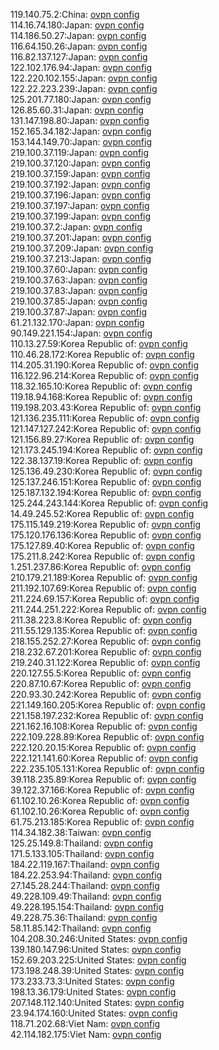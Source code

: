 119.140.75.2:China: [ovpn config](vpn/119_140_75_2.ovpn)  
114.16.74.180:Japan: [ovpn config](vpn/114_16_74_180.ovpn)  
114.186.50.27:Japan: [ovpn config](vpn/114_186_50_27.ovpn)  
116.64.150.26:Japan: [ovpn config](vpn/116_64_150_26.ovpn)  
116.82.137.127:Japan: [ovpn config](vpn/116_82_137_127.ovpn)  
122.102.176.94:Japan: [ovpn config](vpn/122_102_176_94.ovpn)  
122.220.102.155:Japan: [ovpn config](vpn/122_220_102_155.ovpn)  
122.22.223.239:Japan: [ovpn config](vpn/122_22_223_239.ovpn)  
125.201.77.180:Japan: [ovpn config](vpn/125_201_77_180.ovpn)  
126.85.60.31:Japan: [ovpn config](vpn/126_85_60_31.ovpn)  
131.147.198.80:Japan: [ovpn config](vpn/131_147_198_80.ovpn)  
152.165.34.182:Japan: [ovpn config](vpn/152_165_34_182.ovpn)  
153.144.149.70:Japan: [ovpn config](vpn/153_144_149_70.ovpn)  
219.100.37.119:Japan: [ovpn config](vpn/219_100_37_119.ovpn)  
219.100.37.120:Japan: [ovpn config](vpn/219_100_37_120.ovpn)  
219.100.37.159:Japan: [ovpn config](vpn/219_100_37_159.ovpn)  
219.100.37.192:Japan: [ovpn config](vpn/219_100_37_192.ovpn)  
219.100.37.196:Japan: [ovpn config](vpn/219_100_37_196.ovpn)  
219.100.37.197:Japan: [ovpn config](vpn/219_100_37_197.ovpn)  
219.100.37.199:Japan: [ovpn config](vpn/219_100_37_199.ovpn)  
219.100.37.2:Japan: [ovpn config](vpn/219_100_37_2.ovpn)  
219.100.37.201:Japan: [ovpn config](vpn/219_100_37_201.ovpn)  
219.100.37.209:Japan: [ovpn config](vpn/219_100_37_209.ovpn)  
219.100.37.213:Japan: [ovpn config](vpn/219_100_37_213.ovpn)  
219.100.37.60:Japan: [ovpn config](vpn/219_100_37_60.ovpn)  
219.100.37.63:Japan: [ovpn config](vpn/219_100_37_63.ovpn)  
219.100.37.83:Japan: [ovpn config](vpn/219_100_37_83.ovpn)  
219.100.37.85:Japan: [ovpn config](vpn/219_100_37_85.ovpn)  
219.100.37.87:Japan: [ovpn config](vpn/219_100_37_87.ovpn)  
61.21.132.170:Japan: [ovpn config](vpn/61_21_132_170.ovpn)  
90.149.221.154:Japan: [ovpn config](vpn/90_149_221_154.ovpn)  
110.13.27.59:Korea Republic of: [ovpn config](vpn/110_13_27_59.ovpn)  
110.46.28.172:Korea Republic of: [ovpn config](vpn/110_46_28_172.ovpn)  
114.205.31.190:Korea Republic of: [ovpn config](vpn/114_205_31_190.ovpn)  
116.122.96.214:Korea Republic of: [ovpn config](vpn/116_122_96_214.ovpn)  
118.32.165.10:Korea Republic of: [ovpn config](vpn/118_32_165_10.ovpn)  
119.18.94.168:Korea Republic of: [ovpn config](vpn/119_18_94_168.ovpn)  
119.198.203.43:Korea Republic of: [ovpn config](vpn/119_198_203_43.ovpn)  
121.136.235.111:Korea Republic of: [ovpn config](vpn/121_136_235_111.ovpn)  
121.147.127.242:Korea Republic of: [ovpn config](vpn/121_147_127_242.ovpn)  
121.156.89.27:Korea Republic of: [ovpn config](vpn/121_156_89_27.ovpn)  
121.173.245.194:Korea Republic of: [ovpn config](vpn/121_173_245_194.ovpn)  
122.38.137.19:Korea Republic of: [ovpn config](vpn/122_38_137_19.ovpn)  
125.136.49.230:Korea Republic of: [ovpn config](vpn/125_136_49_230.ovpn)  
125.137.246.151:Korea Republic of: [ovpn config](vpn/125_137_246_151.ovpn)  
125.187.132.194:Korea Republic of: [ovpn config](vpn/125_187_132_194.ovpn)  
125.244.243.144:Korea Republic of: [ovpn config](vpn/125_244_243_144.ovpn)  
14.49.245.52:Korea Republic of: [ovpn config](vpn/14_49_245_52.ovpn)  
175.115.149.219:Korea Republic of: [ovpn config](vpn/175_115_149_219.ovpn)  
175.120.176.136:Korea Republic of: [ovpn config](vpn/175_120_176_136.ovpn)  
175.127.89.40:Korea Republic of: [ovpn config](vpn/175_127_89_40.ovpn)  
175.211.8.242:Korea Republic of: [ovpn config](vpn/175_211_8_242.ovpn)  
1.251.237.86:Korea Republic of: [ovpn config](vpn/1_251_237_86.ovpn)  
210.179.21.189:Korea Republic of: [ovpn config](vpn/210_179_21_189.ovpn)  
211.192.107.69:Korea Republic of: [ovpn config](vpn/211_192_107_69.ovpn)  
211.224.69.157:Korea Republic of: [ovpn config](vpn/211_224_69_157.ovpn)  
211.244.251.222:Korea Republic of: [ovpn config](vpn/211_244_251_222.ovpn)  
211.38.223.8:Korea Republic of: [ovpn config](vpn/211_38_223_8.ovpn)  
211.55.129.135:Korea Republic of: [ovpn config](vpn/211_55_129_135.ovpn)  
218.155.252.27:Korea Republic of: [ovpn config](vpn/218_155_252_27.ovpn)  
218.232.67.201:Korea Republic of: [ovpn config](vpn/218_232_67_201.ovpn)  
219.240.31.122:Korea Republic of: [ovpn config](vpn/219_240_31_122.ovpn)  
220.127.55.5:Korea Republic of: [ovpn config](vpn/220_127_55_5.ovpn)  
220.87.10.67:Korea Republic of: [ovpn config](vpn/220_87_10_67.ovpn)  
220.93.30.242:Korea Republic of: [ovpn config](vpn/220_93_30_242.ovpn)  
221.149.160.205:Korea Republic of: [ovpn config](vpn/221_149_160_205.ovpn)  
221.158.197.232:Korea Republic of: [ovpn config](vpn/221_158_197_232.ovpn)  
221.162.16.108:Korea Republic of: [ovpn config](vpn/221_162_16_108.ovpn)  
222.109.228.89:Korea Republic of: [ovpn config](vpn/222_109_228_89.ovpn)  
222.120.20.15:Korea Republic of: [ovpn config](vpn/222_120_20_15.ovpn)  
222.121.141.60:Korea Republic of: [ovpn config](vpn/222_121_141_60.ovpn)  
222.235.105.131:Korea Republic of: [ovpn config](vpn/222_235_105_131.ovpn)  
39.118.235.89:Korea Republic of: [ovpn config](vpn/39_118_235_89.ovpn)  
39.122.37.166:Korea Republic of: [ovpn config](vpn/39_122_37_166.ovpn)  
61.102.10.26:Korea Republic of: [ovpn config](vpn/61_102_10_26.ovpn)  
61.102.10.26:Korea Republic of: [ovpn config](vpn/61_102_10_26.ovpn)  
61.75.213.185:Korea Republic of: [ovpn config](vpn/61_75_213_185.ovpn)  
114.34.182.38:Taiwan: [ovpn config](vpn/114_34_182_38.ovpn)  
125.25.149.8:Thailand: [ovpn config](vpn/125_25_149_8.ovpn)  
171.5.133.105:Thailand: [ovpn config](vpn/171_5_133_105.ovpn)  
184.22.119.167:Thailand: [ovpn config](vpn/184_22_119_167.ovpn)  
184.22.253.94:Thailand: [ovpn config](vpn/184_22_253_94.ovpn)  
27.145.28.244:Thailand: [ovpn config](vpn/27_145_28_244.ovpn)  
49.228.109.49:Thailand: [ovpn config](vpn/49_228_109_49.ovpn)  
49.228.195.154:Thailand: [ovpn config](vpn/49_228_195_154.ovpn)  
49.228.75.36:Thailand: [ovpn config](vpn/49_228_75_36.ovpn)  
58.11.85.142:Thailand: [ovpn config](vpn/58_11_85_142.ovpn)  
104.208.30.246:United States: [ovpn config](vpn/104_208_30_246.ovpn)  
139.180.147.96:United States: [ovpn config](vpn/139_180_147_96.ovpn)  
152.69.203.225:United States: [ovpn config](vpn/152_69_203_225.ovpn)  
173.198.248.39:United States: [ovpn config](vpn/173_198_248_39.ovpn)  
173.233.73.3:United States: [ovpn config](vpn/173_233_73_3.ovpn)  
198.13.36.179:United States: [ovpn config](vpn/198_13_36_179.ovpn)  
207.148.112.140:United States: [ovpn config](vpn/207_148_112_140.ovpn)  
23.94.174.160:United States: [ovpn config](vpn/23_94_174_160.ovpn)  
118.71.202.68:Viet Nam: [ovpn config](vpn/118_71_202_68.ovpn)  
42.114.182.175:Viet Nam: [ovpn config](vpn/42_114_182_175.ovpn)  
